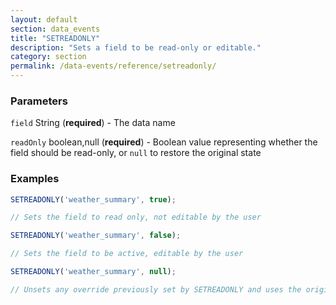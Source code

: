 ```yaml
---
layout: default
section: data_events
title: "SETREADONLY"
description: "Sets a field to be read-only or editable."
category: section
permalink: /data-events/reference/setreadonly/
---
```


### Parameters

`field` String (__required__) - The data name

`readOnly` boolean,null (__required__) - Boolean value representing whether the field should be read-only, or `null` to restore the original state

### Examples

```js
SETREADONLY('weather_summary', true);

// Sets the field to read only, not editable by the user
```


```js
SETREADONLY('weather_summary', false);

// Sets the field to be active, editable by the user
```


```js
SETREADONLY('weather_summary', null);

// Unsets any override previously set by SETREADONLY and uses the original setting from the form schema
```